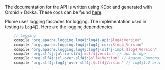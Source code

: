 The documentation for the API is written using KDoc and generated with Orchid + Dokka. These
docs can be found [here](https://plume-oss.github.io/plume/).

Plume uses logging fascades for logging. The implementation used in testing is Log4j2. Here are the
logging dependencies:

```groovy
    // Logging
    compile "org.apache.logging.log4j:log4j-api:$log4jVersion"
    compile "org.apache.logging.log4j:log4j-core:$log4jVersion"
    compile "org.apache.logging.log4j:log4j-slf4j-impl:$log4jVersion"
    compile "org.slf4j:jul-to-slf4j:$slf4jVersion" // JUL bridge
    compile "org.slf4j:jcl-over-slf4j:$slf4jVersion" // Apache Commons Logging (JCL) bridge
    compile "org.slf4j:log4j-over-slf4j:$slf4jVersion" // log4j1.2 bridge
```